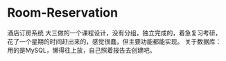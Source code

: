 # Room-Reservation

酒店订房系统
大三做的一个课程设计，没有分组，独立完成的，着急复习考研，花了一个星期的时间赶出来的，感觉很蠢，但主要功能都能实现。
关于数据库：用的是MySQL，懒得往上放，自己照着报告去创建吧。

